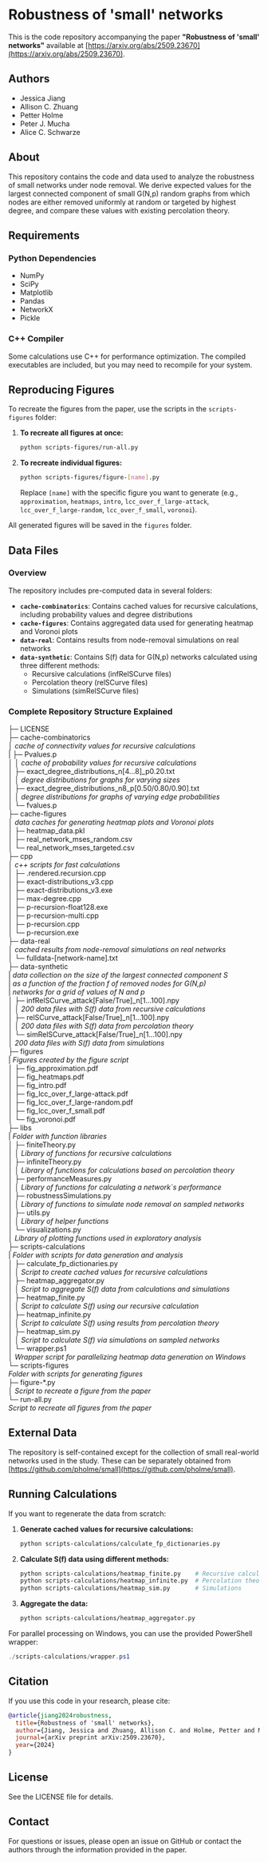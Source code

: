 # Robustness of 'small' networks

This is the code repository accompanying the paper **"Robustness of 'small' networks"** available at [https://arxiv.org/abs/2509.23670](https://arxiv.org/abs/2509.23670).

## Authors

- Jessica Jiang
- Allison C. Zhuang
- Petter Holme
- Peter J. Mucha
- Alice C. Schwarze

## About

This repository contains the code and data used to analyze the robustness of small networks under node removal. We derive expected values for the largest connected component of small G(N,p) random graphs from which nodes are either removed uniformly at random or targeted by highest degree, and compare these values with existing percolation theory.

## Requirements

### Python Dependencies
- NumPy
- SciPy
- Matplotlib
- Pandas
- NetworkX
- Pickle

### C++ Compiler
Some calculations use C++ for performance optimization. The compiled executables are included, but you may need to recompile for your system.

## Reproducing Figures

To recreate the figures from the paper, use the scripts in the `scripts-figures` folder:

1. **To recreate all figures at once:**
   ```bash
   python scripts-figures/run-all.py
   ```

2. **To recreate individual figures:**
   ```bash
   python scripts-figures/figure-[name].py
   ```
   
   Replace `[name]` with the specific figure you want to generate (e.g., `approximation`, `heatmaps`, `intro`, `lcc_over_f_large-attack`, `lcc_over_f_large-random`, `lcc_over_f_small`, `voronoi`).

All generated figures will be saved in the `figures` folder.

## Data Files

### Overview

The repository includes pre-computed data in several folders:

- **`cache-combinatorics`**: Contains cached values for recursive calculations, including probability values and degree distributions
- **`cache-figures`**: Contains aggregated data used for generating heatmap and Voronoi plots
- **`data-real`**: Contains results from node-removal simulations on real networks
- **`data-synthetic`**: Contains S(f) data for G(N,p) networks calculated using three different methods:
  - Recursive calculations (infRelSCurve files)
  - Percolation theory (relSCurve files)  
  - Simulations (simRelSCurve files)

### Complete Repository Structure Explained


├─ LICENSE  
├─ cache-combinatorics  
│  *cache of connectivity values for recursive calculations*  
|  ├─ Pvalues.p  
│  │  *cache of probability values for recursive calculations*  
│  ├─ exact_degree_distributions_n[4...8]_p0.20.txt  
│  │  *degree distributions for graphs for varying sizes*  
│  ├─ exact_degree_distributions_n8_p[0.50/0.80/0.90].txt  
│  │  *degree distributions for graphs of varying edge probabilities*  
│  └─ fvalues.p  
├─ cache-figures  
│  *data caches for generating heatmap plots and Voronoi plots*  
│  ├─ heatmap_data.pkl  
│  ├─ real_network_mses_random.csv  
│  └─ real_network_mses_targeted.csv  
├─ cpp  
│  *c++ scripts for fast calculations*  
│  ├─ .rendered.recursion.cpp  
│  ├─ exact-distributions_v3.cpp  
│  ├─ exact-distributions_v3.exe  
│  ├─ max-degree.cpp  
│  ├─ p-recursion-float128.exe  
│  ├─ p-recursion-multi.cpp  
│  ├─ p-recursion.cpp  
│  └─ p-recursion.exe  
├─ data-real  
│  *cached results from node-removal simulations on real networks*  
│  └─ fulldata-[network-name].txt  
├─ data-synthetic  
|  *data collection on the size of the largest connected component S*  
|  *as a function of the fraction f of removed nodes for G(N,p)*  
|  *networks for a grid of values of N and p*  
│  ├─ infRelSCurve_attack[False/True]_n[1...100].npy  
│  │  *200 data files with S(f) data from recursive calculations*  
│  ├─ relSCurve_attack[False/True]_n[1...100].npy  
│  │  *200 data files with S(f) data from percolation theory*  
│  └─ simRelSCurve_attack[False/True]_n[1...100].npy  
│     *200 data files with S(f) data from simulations*  
├─ figures  
|  *Figures created by the figure script*  
│  ├─ fig_approximation.pdf  
│  ├─ fig_heatmaps.pdf  
│  ├─ fig_intro.pdf  
│  ├─ fig_lcc_over_f_large-attack.pdf  
│  ├─ fig_lcc_over_f_large-random.pdf  
│  ├─ fig_lcc_over_f_small.pdf  
│  └─ fig_voronoi.pdf  
├─ libs  
|  *Folder with function libraries*  
│  ├─ finiteTheory.py  
│  │  *Library of functions for recursive calculations*  
│  ├─ infiniteTheory.py  
│  │  *Library of functions for calculations based on percolation theory*  
│  ├─ performanceMeasures.py  
│  │  *Library of functions for calculating a network`s performance*  
│  ├─ robustnessSimulations.py  
│  │  *Library of functions to simulate node removal on sampled networks*  
│  ├─ utils.py  
│  │  *Library of helper functions*  
│  └─ visualizations.py  
│     *Library of plotting functions used in exploratory analysis*  
├─ scripts-calculations  
|  *Folder with scripts for data generation and analysis*  
│  ├─ calculate_fp_dictionaries.py  
│  │  *Script to create cached values for recursive calculations*  
│  ├─ heatmap_aggregator.py  
│  │  *Script to aggregate S(f) data from calculations and simulations*  
│  ├─ heatmap_finite.py  
│  │  *Script to calculate S(f) using our recursive calculation*  
│  ├─ heatmap_infinite.py  
│  │  *Script to calculate S(f) using results from percolation theory*  
│  ├─ heatmap_sim.py  
│  │  *Script to calculate S(f) via simulations on sampled networks*  
│  └─ wrapper.ps1  
│     *Wrapper script for parallelizing heatmap data generation on Windows*  
└─ scripts-figures  
   *Folder with scripts for generating figures*  
   ├─ figure-*.py  
   │  *Script to recreate a figure from the paper*  
   └─ run-all.py  
      *Script to recreate all figures from the paper*  


## External Data

The repository is self-contained except for the collection of small real-world networks used in the study. These can be separately obtained from [https://github.com/pholme/small](https://github.com/pholme/small).

## Running Calculations

If you want to regenerate the data from scratch:

1. **Generate cached values for recursive calculations:**
   ```bash
   python scripts-calculations/calculate_fp_dictionaries.py
   ```

2. **Calculate S(f) data using different methods:**
   ```bash
   python scripts-calculations/heatmap_finite.py    # Recursive calculation
   python scripts-calculations/heatmap_infinite.py  # Percolation theory
   python scripts-calculations/heatmap_sim.py       # Simulations
   ```

3. **Aggregate the data:**
   ```bash
   python scripts-calculations/heatmap_aggregator.py
   ```

For parallel processing on Windows, you can use the provided PowerShell wrapper:
```powershell
./scripts-calculations/wrapper.ps1
```

## Citation

If you use this code in your research, please cite:

```bibtex
@article{jiang2024robustness,
  title={Robustness of 'small' networks},
  author={Jiang, Jessica and Zhuang, Allison C. and Holme, Petter and Mucha, Peter J. and Schwarze, Alice C.},
  journal={arXiv preprint arXiv:2509.23670},
  year={2024}
}
```

## License

See the LICENSE file for details.

## Contact

For questions or issues, please open an issue on GitHub or contact the authors through the information provided in the paper.